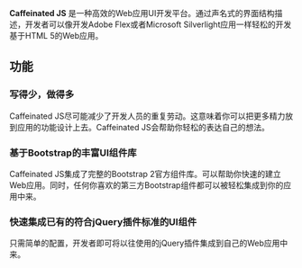 **Caffeinated JS** 是一种高效的Web应用UI开发平台。通过声名式的界面结构描述，开发者可以像开发Adobe Flex或者Microsoft Silverlight应用一样轻松的开发基于HTML 5的Web应用。

## 功能

### 写得少，做得多

Caffeinated JS尽可能减少了开发人员的重复劳动。这意味着你可以把更多精力放到应用的功能设计上去。Caffeinated JS会帮助你轻松的表达自己的想法。

### 基于Bootstrap的丰富UI组件库

Caffeinated JS集成了完整的Bootstrap 2官方组件库。可以帮助你快速的建立Web应用。同时，任何你喜欢的第三方Bootstrap组件都可以被轻松集成到你的应用中来。

### 快速集成已有的符合jQuery插件标准的UI组件

只需简单的配置，开发者即可将以往使用的jQuery插件集成到自己的Web应用中来。